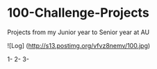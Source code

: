 # 100-Challenge-Projects
Projects from my Junior year to Senior year at AU 

![Log] (http://s13.postimg.org/vfvz8nemv/100.jpg)

1-
2-
3-
